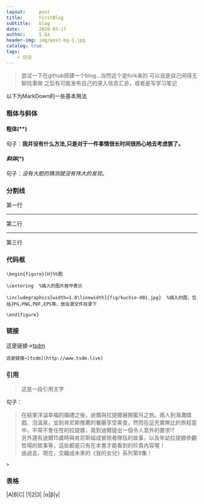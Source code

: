 ```yaml
---
layout:     post
title:      FirstBlog
subtitle:   blog
date:       2020-03-17
author:     S.Ga
header-img: img/post-bg-1.jpg
catalog: true
tags:
    - 日记
---
```


>尝试一下在github搭建一个blog...当然这个是fork来的
>可以说是自己闲得无聊找事做
>之后有可能发布自己的录入信息汇总，或者是写学习笔记

以下为MarkDown的一些基本用法

### 粗体与斜体

#### **粗体**(**)
句子：**我并没有什么方法,只是对于一件事情很长时间很热心地去考虑罢了。**

#### *斜体*(*)
句子：*没有大胆的猜测就没有伟大的发现。*


### 分割线


第一行

***

第二行

***

第三行

### 代码框

`\begin{figure}[H]%%图`

`\centering  %插入的图片居中表示`

`\includegraphics[width=1.0\linewidth]{fig/kuchie-001.jpg}  %插入的图，包括JPG,PNG,PDF,EPS等，放在源文件目录下`

`\end{figure}`


### 链接
这是链接→[tsdm](http://www.tsdm.live)

`这是链接→[tsdm](http://www.tsdm.live)`

### 引用


>这是一段引用文字


句子：
>在結束洋溢幸福的婚禮之後，迪爾與拉提娜展開蜜月之旅。兩人到海灘嬉戲、泡溫泉，並到肯尼斯推薦的餐廳享受美食，然而在這充實無比的旅程當中，平常不會任性的拉提娜，竟對迪爾提出一個令人意外的要求!?<br/>
另外還有迪爾15歲時與肯尼斯組成冒險者隊伍的故事，以及年幼拉提娜參觀牧場的故事等，這些都是只有在本書才能看到的珍貴內容喔！<br/>
由過去、現在，交織成未來的《我的女兒》系列第9集！

`>`

### 表格

|A|B|C|
|1|2|3|
|α|β|γ|





